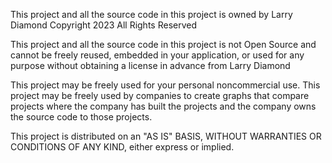 This project and all the source code in this project is owned by Larry Diamond Copyright 2023 All Rights Reserved

This project and all the source code in this project is not Open Source and cannot be freely reused, embedded in your application, or used for any purpose without obtaining a license in advance from Larry Diamond

This project may be freely used for your personal noncommercial use.   This project may be freely used by companies to create graphs that compare projects where the company has built the projects and the company owns the source code to those projects.

This project is distributed on an "AS IS" BASIS, WITHOUT WARRANTIES OR CONDITIONS OF ANY KIND, either express or implied.
